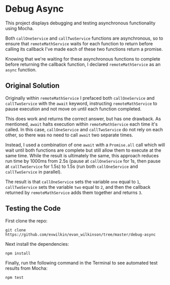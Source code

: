 # Debug Async

This project displays debugging and testing asynchronous functionality using Mocha.

Both `callOneService` and `callTwoService` functions are asynchronous, so to ensure that `remoteMathService` waits for each function to return before calling its callback I've made each of these two functions return a promise.  

Knowing that we're waiting for these asynchronous functions to complete before returning the callback function, I declared `remoteMathService` as an `async` function.

## Original Solution

Originally within `remoteMathService` I prefaced both `callOneService` and `callTwoService` with the `await` keyword, instructing `remoteMathService` to pause execution and not move on until each function completed.

This does work and returns the correct answer, but has one drawback.  As mentioned, `await` halts execution within `remoteMathService` each time it's called.  In this case, `callOneService` and `callTwoService` do not rely on each other, so there was no need to call `await` two separate times.

Instead, I used a combination of one `await` with a `Promise.all` call which will wait until both functions are complete but still allow them to execute at the same time.  While the result is ultimately the same, this approach reduces run time by 1000ms from 2.5s (pause at `callOneService` for 1s, then pause at `callTwoService` for 1.5s) to 1.5s (run both `callOneService` and `callTwoService` in parallel).

The result is that `callOneService` sets the variable `one` equal to `1`, `callTwoService` sets the variable `two` equal to `2`, and then the callback returned by `remoteMathService` adds them together and returns `3`.

## Testing the Code

First clone the repo:

`git clone https://github.com/evwilkin/evan_wilkinson/tree/master/debug-async`

Next install the dependencies:

`npm install`

Finally, run the following command in the Terminal to see automated test results from Mocha:

`npm test`
